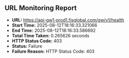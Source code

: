 ## URL Monitoring Report

- **URL:** https://api-gw1-prod1.fisglobal.com/gw/v1/health
- **Start Time:** 2025-08-12T18:16:33.321066
- **End Time:** 2025-08-12T18:16:33.586692
- **Total Time Taken:** 0.265626 seconds
- **HTTP Status Code:** 403
- **Status:** Failure
- **Failure Reason:** HTTP Status Code: 403
